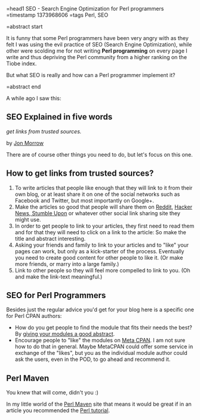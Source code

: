 =head1 SEO - Search Engine Optimization for Perl programmers
=timestamp 1373968606
=tags Perl, SEO

=abstract start

It is funny that some Perl programmers have been very angry with as they felt I was using the evil practice
of SEO (Search Engine Optimization), while other were scolding me for not writing <b>Perl programming</b>
on every page I write and thus depriving the Perl community from a higher ranking on the Tiobe index.

But what SEO is really and how can a Perl programmer implement it?

=abstract end

A while ago I saw this:

<h2>SEO Explained in five words</h2>

<i>get links from trusted sources.</i>

by <a href="http://boostblogtraffic.com/">Jon Morrow</a>

There are of course other things you need to do, but let's focus on this one.

<h2>How to get links from trusted sources?</h2>

<ol>
<li>
To write articles that people
like enough that they will link to it from their own blog, or at least share it on one of the social networks
such as Facebook and Twitter, but most importantly on Google+.
</li>
<li>Make the articles so good that people will share them on <a href="http://www.reddit.com/">Reddit</a>,
<a href="https://news.ycombinator.com/">Hacker News,
<a href="http://www.stumbleupon.com/">Stumble Upon</a> or whatever other social link sharing site they might use.
</li>
<li>
In order to get people to link to your articles, they first need to read them and for that they will
need to click on a link to the article: So make the title and abstract interesting.
</li>
<li>Asking your friends and family to link to your articles and to "like" your pages can work,
but only as a kick-starter of the process. Eventually you need to create good content for other
people to like it. (Or make more friends, or marry into a large family.)
</li>
<li>Link to other people so they will feel more compelled to link to you. (Oh and make the link-text meaningful.)</li>
</ol>


<h2>SEO for Perl Programmers</h2>

Besides just the regular advice you'd get for your blog here is a specific one for Perl CPAN authors:

<ul>
<li>How do you get people to find the module that fits their needs the best?
By <a href="http://neilb.org/2013/07/14/good-abstracts.html">giving your modules a good abstract</a>.
</li>
<li>
Encourage people to "like" the modules on <a href="https://metacpan.org/">Meta CPAN</a>. I am not sure how to do that
in general. Maybe MetaCPAN could offer some service in exchange of the "likes", but you as the individual
module author could ask the users, even in the POD, to go ahead and recommend it.
</li>
</ul>


<h2>Perl Maven</h2>

You knew that will come, didn't you :)

In my little world of the <a href="http://perlmaven.com/">Perl Maven</a> site that
means it would be great if in an article you recommended the
<a href="http://perlmaven.com/perl-tutorial">Perl tutorial</a>.



